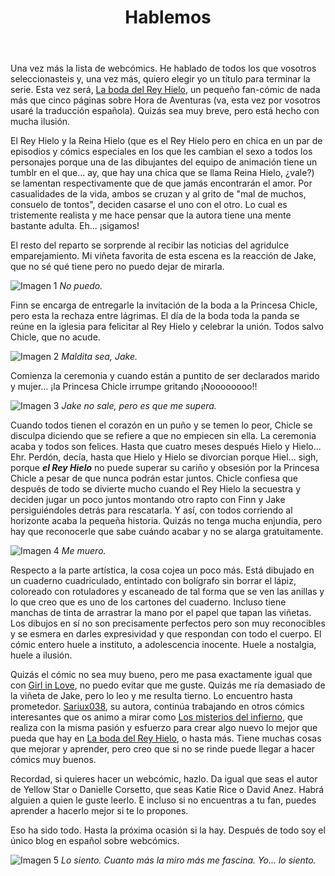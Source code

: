 ﻿---
layout: default
title: Hablemos
---

Una vez más la lista de webcómics. He hablado de todos los que vosotros seleccionasteis y, una vez más, quiero elegir yo un título para terminar la serie. Esta vez será, [La boda del Rey Hielo](http://labodadelreyhielo.subcultura.es), un pequeño fan-cómic de nada más que cinco páginas sobre Hora de Aventuras (va, esta vez por vosotros usaré la traducción española). Quizás sea muy breve, pero está hecho con mucha ilusión.

El Rey Hielo y la Reina Hielo (que es el Rey Hielo pero en chica en un par de episodios y cómics especiales en los que les cambian el sexo a todos los personajes porque una de las dibujantes del equipo de animación tiene un tumblr en el que... ay, que hay una chica que se llama Reina Hielo, ¿vale?) se lamentan respectivamente que de que jamás encontrarán el amor. Por casualidades de la vida, ambos se cruzan y al grito de "mal de muchos, consuelo de tontos", deciden casarse el uno con el otro. Lo cual es tristemente realista y me hace pensar que la autora tiene una mente bastante adulta. Eh... ¡sigamos!

El resto del reparto se sorprende al recibir las noticias del agridulce emparejamiento. Mi viñeta favorita de esta escena es la reacción de Jake, que no sé qué tiene pero no puedo dejar de mirarla.

![Imagen 1](http://i.imgur.com/pYPqOCw.jpg)
_No puedo._

Finn se encarga de entregarle la invitación de la boda a la Princesa Chicle, pero esta la rechaza entre lágrimas. El día de la boda toda la panda se reúne en la iglesia para felicitar al Rey Hielo y celebrar la unión. Todos salvo Chicle, que no acude.

![Imagen 2](http://i.imgur.com/pYPqOCw.jpg)
_Maldita sea, Jake._

Comienza la ceremonia y cuando están a puntito de ser declarados marido y mujer... ¡la Princesa Chicle irrumpe gritando ¡Noooooooo!!

![Imagen 3](http://i.imgur.com/pYPqOCw.jpg)
_Jake no sale, pero es que me supera._

Cuando todos tienen el corazón en un puño y se temen lo peor, Chicle se disculpa diciendo que se refiere a que no empiecen sin ella. La ceremonia acaba y todos son felices. Hasta que cuatro meses después Hielo y Hielo... Ehr. Perdón, decía, hasta que Hielo y Hielo se divorcian porque Hiel... sigh, porque **_el Rey Hielo_** no puede superar su cariño y obsesión por la Princesa Chicle a pesar de que nunca podrán estar juntos. Chicle confiesa que después de todo se divierte mucho cuando el Rey Hielo la secuestra y deciden jugar un poco juntos montando otro rapto con Finn y Jake persiguiéndoles detrás para rescatarla. Y así, con todos corriendo al horizonte acaba la pequeña historia.  Quizás no tenga mucha enjundia, pero hay que reconocerle que sabe cuándo acabar y no se alarga gratuitamente.

![Imagen 4](http://i.imgur.com/pYPqOCw.jpg)
_Me muero._

Respecto a la parte artística, la cosa cojea un poco más. Está dibujado en un cuaderno cuadriculado, entintado con bolígrafo sin borrar el lápiz, coloreado con rotuladores y escaneado de tal forma que se ven las anillas y lo que creo que es uno de los cartones del cuaderno. Incluso tiene manchas de tinta de arrastrar la mano por el papel que tapan las viñetas. Los dibujos en sí no son precisamente perfectos pero son muy reconocibles y se esmera en darles expresividad y que respondan con todo el cuerpo. El cómic entero huele a instituto, a adolescencia inocente. Huele a nostalgia, huele a ilusión.

Quizás el cómic no sea muy bueno, pero me pasa exactamente igual que con [Girl in Love](http://girlinlove.subcultura.es), no puedo evitar que me guste. Quizás me ría demasiado de la viñeta de Jake, pero lo leo y me resulta tierno. Lo encuentro hasta prometedor. [Sariux038](http://subcultura.es/user/sariux038), su autora, continúa trabajando en otros cómics interesantes que os animo a mirar como [Los misterios del infierno](http://losmisteriosdelinfierno.subcultura.es), que realiza con la misma pasión y esfuerzo para crear algo nuevo lo mejor que pueda que hay en [La boda del Rey Hielo](http://labodadelreyhielo.subcultura.es), o hasta más. Tiene muchas cosas que mejorar y aprender, pero creo que si no se rinde puede llegar a hacer cómics muy buenos.

Recordad, si quieres hacer un webcómic, hazlo. Da igual que seas el autor de Yellow Star o Danielle Corsetto, que seas Katie Rice o David Anez. Habrá alguien a quien le guste leerlo. E incluso si no encuentras a tu fan, puedes aprender a hacerlo mejor si te lo propones.

Eso ha sido todo. Hasta la próxima ocasión si la hay. Después de todo soy el único blog en español sobre webcómics.

![Imagen 5](http://i.imgur.com/pYPqOCw.jpg)
_Lo siento. Cuanto más la miro más me fascina. Yo... lo siento._
